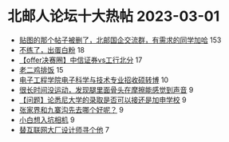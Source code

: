# 北邮人论坛十大热帖 2023-03-01

- [贴图的那个帖子被删了，北邮国企交流群，有需求的同学加哈](https://bbs.byr.cn/article/WorkLife/1196874) 153
- [不练了，出蛋白粉](https://bbs.byr.cn/article/Gymnasium/120001) 18
- [【offer决赛圈】中信证券vs工行北分](https://bbs.byr.cn/article/Job/2185822) 17
- [老二鸡排饭](https://bbs.byr.cn/article/Picture/3337622) 15
- [电子工程学院电子科学与技术专业招收硕转博](https://bbs.byr.cn/article/AimGraduate/1222237) 10
- [很长时间没运动，发现腿里面骨头在摩擦能感觉到声音](https://bbs.byr.cn/article/Talking/6380714) 9
- [【问题】论悉尼大学的录取是否可以接还是加申学校](https://bbs.byr.cn/article/GoAbroad/391089) 9
- [张家界和九寨沟先去哪个好呢？](https://bbs.byr.cn/article/Travel/146597) 9
- [小白想入坑相机](https://bbs.byr.cn/article/Photo/274736) 9
- [替互联网大厂设计师寻个他](https://bbs.byr.cn/article/Friends/2036971) 7


